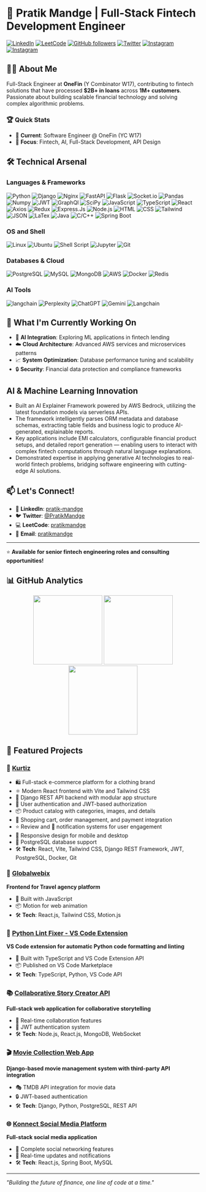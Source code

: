 # 🚀 Pratik Mandge | Full-Stack Fintech Development Engineer

[![LinkedIn](https://img.shields.io/badge/LinkedIn-pratik--mandge-blue?style=flat-square&logo=linkedin&style=plastic)](https://linkedin.com/in/pratik-mandge)
[![LeetCode](https://img.shields.io/badge/LeetCode-pratikmandge-orange?style=flat-square&logo=leetcode&style=plastic)](https://leetcode.com/pratikmandge)
[![GitHub followers](https://img.shields.io/github/followers/pratikmandge?style=flat-square&logo=github&style=plastic)](https://github.com/pratikmandge)
[![Twitter](https://img.shields.io/badge/@PratikMandge-000000?style=flat-square&logo=x&logoColor=white&style=plastic)](https://x.com/pratikmandge)
[![Instagram](https://img.shields.io/badge/Instagram-b5512d?style=flat-square&logo=instagram&logoColor=white&logoColor=white&style=plastic)](https://www.instagram.com/pratik_mandge/)
[![Instagram](https://img.shields.io/badge/Gmail-ba8caa?style=flat-square&logo=gmail&logoColor=white&style=plastic)](mailto:pratikmandgebussiness@gmail.com)


## 👨‍💻 About Me

Full-Stack Engineer at **OneFin** (Y Combinator W17), contributing to fintech solutions that have processed **$2B+ in loans** across **1M+ customers**. Passionate about building scalable financial technology and solving complex algorithmic problems.

### 🏆 Quick Stats
- 🏢 **Current**: Software Engineer @ OneFin (YC W17)
- 🎯 **Focus**: Fintech, AI, Full-Stack Development, API Design

## 🛠️ Technical Arsenal

### **Languages & Frameworks**
![Python](https://img.shields.io/badge/Python-3776ab?logo=Python&logoColor=white&style=plastic)
![Django](https://img.shields.io/badge/Django-63ad13?logo=django&logoColor=white&style=plastic)
![Nginx](https://img.shields.io/badge/Nginx-009639?&logo=nginx&logoColor=white&style=plastic)
![FastAPI](https://img.shields.io/badge/fastapi-109989?&logo=FASTAPI&logoColor=white&style=plastic)
![Flask](https://img.shields.io/badge/Flask-000000?logo=flask&logoColor=white&style=plastic)
![Socket.io](https://img.shields.io/badge/Socket.io-010101?&logo=Socket.io&logoColor=white&style=plastic)
![Pandas](https://img.shields.io/badge/Pandas-2C2D72?logo=pandas&logoColor=white&style=plastic)
![Numpy](https://img.shields.io/badge/Numpy-777BB4?&logo=numpy&logoColor=white&style=plastic)
![JWT](https://img.shields.io/badge/SciPy-654FF0?&logo=SciPy&logoColor=white&style=plastic)
![GraphQl](https://img.shields.io/badge/JWT-000000?logo=JSON%20web%20tokens&logoColor=white&style=plastic)
![SciPy](https://img.shields.io/badge/GraphQl-E10098?logo=graphql&logoColor=white&style=plastic)
![JavaScript](https://img.shields.io/badge/JavaScript-323330?logo=javascript&logoColor=F7DF1E&style=plastic)
![TypeScript](https://img.shields.io/badge/TypeScript-007ACC?logo=typescript&logoColor=white&style=plastic)
![React](https://img.shields.io/badge/ReactJs-61DAFB?logo=react&logoColor=white&style=plastic)
![Axios](https://img.shields.io/badge/axios-671ddf?&logo=axios&logoColor=white&style=plastic)
![Redux](https://img.shields.io/badge/Redux-593D88?logo=redux&logoColor=white&style=plastic)
![Express.Js](https://img.shields.io/badge/Express%20js-000000?&logo=express&logoColor=white&style=plastic)
![Node.js](https://img.shields.io/badge/Node.js-339933?logo=node.js&logoColor=white&style=plastic)
![HTML](https://img.shields.io/badge/HTML5-E34F26?logo=html5&logoColor=white&style=plastic)
![CSS](https://img.shields.io/badge/CSS-E34F26?logo=css&logoColor=white&style=plastic)
![Tailwind](https://img.shields.io/badge/Tailwind-38B2AC?logo=tailwind-css&logoColor=white&style=plastic)
![JSON](https://img.shields.io/badge/JSON-5E5C5C?logo=json&logoColor=white&style=plastic)
![LaTex](https://img.shields.io/badge/LaTeX-47A141?logo=LaTeX&logoColor=white&style=plastic)
![Java](https://img.shields.io/badge/Java-ff0d00?logo=java&logoColor=white&style=plastic)
![C/C++](https://img.shields.io/badge/C/C%2B%2B-00599C?logo=c%2B%2B&logoColor=white&logoColor=white&style=plastic)
![Spring Boot](https://img.shields.io/badge/Spring_Boot-6DB33F?logo=spring-boot&logoColor=white&style=plastic)

### **OS and Shell**
![Linux](https://img.shields.io/badge/Linux-FCC624?logo=linux&logoColor=black&style=plastic)
![Ubuntu](https://img.shields.io/badge/Ubuntu-E95420?logo=ubuntu&logoColor=white&style=plastic)
![Shell Script](https://img.shields.io/badge/Shell_Script-121011?logo=gnu-bash&logoColor=white&style=plastic)
![Jupyter](https://img.shields.io/badge/Jupyter-F37626.svg?logo=Jupyter&logoColor=white&style=plastic)
![Git](https://img.shields.io/badge/GIT-E44C30?logo=git&logoColor=white&style=plastic)

### **Databases & Cloud**
![PostgreSQL](https://img.shields.io/badge/PostgreSQL-336791?style=flat-square&logo=postgresql&logoColor=white&style=plastic)
![MySQL](https://img.shields.io/badge/MySQL-4479a1?style=flat-square&logo=mysql&logoColor=white&style=plastic)
![MongoDB](https://img.shields.io/badge/MongoDB-47a248?style=flat-square&logo=mongodb&logoColor=white&style=plastic)
![AWS](https://img.shields.io/badge/AWS-232f3e?style=flat-square&logo=aws&logoColor=white&style=plastic)
![Docker](https://img.shields.io/badge/Docker-2496ed?style=flat-square&&logoColor=white&logo=docker&style=plastic)
![Redis](https://img.shields.io/badge/redis-%23DD0031.svg?&logo=redis&logoColor=white&style=plastic)

### **AI Tools**
![langchain](https://img.shields.io/badge/github%20copilot-000000?logo=githubcopilot&logoColor=white&style=plastic)
![Perplexity](https://img.shields.io/badge/Perplexity-1FB8CD?logo=perplexity&logoColor=white&style=plastic)
![ChatGPT](https://img.shields.io/badge/ChatGPT-74aa9c?logo=openai&logoColor=white&style=plastic)
![Gemini](https://img.shields.io/badge/Google%20Gemini-8E75B2?logo=googlegemini&logoColor=white&style=plastic)
![Langchain](https://img.shields.io/badge/langchain-1C3C3C?logo=langchain&logoColor=white&style=plastic)


## 🎯 What I'm Currently Working On
- 🤖 **AI Integration**: Exploring ML applications in fintech lending
- ☁️ **Cloud Architecture**: Advanced AWS services and microservices patterns  
- 📈 **System Optimization**: Database performance tuning and scalability
- 🔒 **Security**: Financial data protection and compliance frameworks

## AI & Machine Learning Innovation
- Built an AI Explainer Framework powered by AWS Bedrock, utilizing the latest foundation models via serverless APIs.
- The framework intelligently parses ORM metadata and database schemas, extracting table fields and business logic to produce AI-generated, explainable reports.
- Key applications include EMI calculators, configurable financial product setups, and detailed report generation — enabling users to interact with complex fintech computations through natural language explanations.
- Demonstrated expertise in applying generative AI technologies to real-world fintech problems, bridging software engineering with cutting-edge AI solutions.

## 📫 Let's Connect!
- 💼 **LinkedIn**: [pratik-mandge](https://linkedin.com/in/pratik-mandge)
- 🐦 **Twitter**: [@PratikMandge](https://twitter.com/PratikMandge)
- 💻 **LeetCode**: [pratikmandge](https://leetcode.com/pratikmandge)
- 📧 **Email**: [pratikmandge](mailto:pratikmandgebussiness@gmail.com)
---
⭐ **Available for senior fintech engineering roles and consulting opportunities!**

## 📊 GitHub Analytics

<div align="center">
  <img height="180em" src="https://github-readme-stats.vercel.app/api?username=pratikmandge&show_icons=true&theme=tokyonight&include_all_commits=true&count_private=true"/>
  <img height="180em" src="https://github-readme-stats.vercel.app/api/top-langs/?username=pratikmandge&layout=compact&langs_count=8&theme=tokyonight"/>
  <img height="180em" src="https://github-readme-activity-graph.vercel.app/graph?username=pratikmandge"/>
</div>

## 🎯 Featured Projects

### 👗 [Kurtiz](https://github.com/pratikmandge/Fashion-Store-Platform)
- 🛍️ Full-stack e-commerce platform for a clothing brand
- ⚛️ Modern React frontend with Vite and Tailwind CSS
- 🐍 Django REST API backend with modular app structure
- 🔐 User authentication and JWT-based authorization
- 📦 Product catalog with categories, images, and details
- 🛒 Shopping cart, order management, and payment integration
- ⭐ Review and 🔔 notification systems for user engagement
- 📱 Responsive design for mobile and desktop
- 🐘 PostgreSQL database support
- 🛠️ **Tech**: React, Vite, Tailwind CSS, Django REST Framework, JWT, PostgreSQL, Docker, Git

### 🧳 [Globalwebix](https://github.com/pratikmandge/Globalwebix)
**Frontend for Travel agency platform**
- 🚀 Built with JavaScript
- 📦 Motion for web animation
- 🛠️ **Tech**: React.js, Tailwind CSS, Motion.js

### 🔧 [Python Lint Fixer - VS Code Extension](https://github.com/pratikmandge/Python-Lint-Fixer)
**VS Code extension for automatic Python code formatting and linting**
- 🚀 Built with TypeScript and VS Code Extension API
- 📦 Published on VS Code Marketplace
- 🛠️ **Tech**: TypeScript, Python, VS Code API

### 📚 [Collaborative Story Creator API](https://github.com/pratikmandge/Collaborative-and-Fun-Story-Creator-API)
**Full-stack web application for collaborative storytelling**
- 👥 Real-time collaboration features
- 🔐 JWT authentication system
- 🛠️ **Tech**: Node.js, React.js, MongoDB, WebSocket

### 🎬 [Movie Collection Web App](https://github.com/pratikmandge/Movie-Collection-Web-Application)
**Django-based movie management system with third-party API integration**
- 🎭 TMDB API integration for movie data
- 🔒 JWT-based authentication
- 🛠️ **Tech**: Django, Python, PostgreSQL, REST API

### 🌐 [Konnect Social Media Platform](https://github.com/pratikmandge/Konnect-Social-Media-Application)
**Full-stack social media application**
- 📱 Complete social networking features
- 🔄 Real-time updates and notifications
- 🛠️ **Tech**: React.js, Spring Boot, MySQL
---
*"Building the future of finance, one line of code at a time."*
